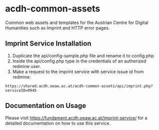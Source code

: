 # acdh-common-assets
Common web assets and templates for the Austrian Centre for Digital Humanities such as Imprint and HTTP error pages.

## Imprint Service Installation
1. Duplicate the api/config-sample.php file and rename it to config.php
2. Inside the api/config.php type in the credentials of an autherized redmine user.
3. Make a request to the imprint service with service issue id from redmine:
```
https://shared.acdh.oeaw.ac.at/acdh-common-assets/api/imprint.php?serviceID=9945
```

## Documentation on Usage
Please visit https://fundament.acdh.oeaw.ac.at/imprint-service/ for a detailed documentation on how to use this service.
